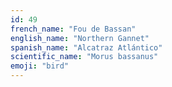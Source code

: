 ```yaml
---
id: 49
french_name: "Fou de Bassan"
english_name: "Northern Gannet"
spanish_name: "Alcatraz Atlántico"
scientific_name: "Morus bassanus"
emoji: "bird"
---
```

